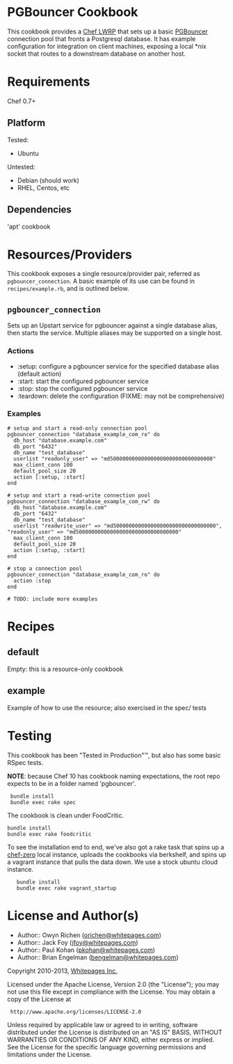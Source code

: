 PGBouncer Cookbook
==================

This cookbook provides a [Chef LWRP](http://docs.opscode.com/lwrp.html) that sets up 
a basic [PGBouncer](http://wiki.postgresql.org/wiki/PgBouncer) connection pool that 
fronts a Postgresql database.  It has example configuration for integration on client machines,
exposing a local *nix socket that routes to a downstream database on another host.

Requirements
============

Chef 0.7+

Platform
--------
Tested:
* Ubuntu

Untested:
* Debian (should work)
* RHEL, Centos, etc

Dependencies
---------

'apt' cookbook

Resources/Providers
===================

This cookbook exposes a single resource/provider pair, referred as `pgbouncer_connection`.  A basic 
example of its use can be found in `recipes/example.rb`, and is outlined below.

`pgbouncer_connection`
----------------------

Sets up an Upstart service for pgbouncer against a single database alias, then starts the service.
Multiple aliases may be supported on a single host.

### Actions
- :setup: configure a pgbouncer service for the specified database alias (default action)
- :start: start the configured pgbouncer service
- :stop: stop the configured pgbouncer service
- :teardown: delete the configuration (FIXME: may not be comprehensive)

### Examples
    # setup and start a read-only connection pool
    pgbouncer_connection "database_example_com_ro" do
      db_host "database.example.com"
      db_port "6432"
      db_name "test_database"
      userlist "readonly_user" => "md500000000000000000000000000000000"
      max_client_conn 100
      default_pool_size 20
      action [:setup, :start]
    end

    # setup and start a read-write connection pool
    pgbouncer_connection "database_example_com_rw" do
      db_host "database.example.com"
      db_port "6432"
      db_name "test_database"
      userlist "readwrite_user" => "md500000000000000000000000000000000", "readonly_user" => "md500000000000000000000000000000000"
      max_client_conn 100
      default_pool_size 20
      action [:setup, :start]
    end

    # stop a connection pool
    pgbouncer_connection "database_example_com_ro" do
      action :stop
    end

    # TODO: include more examples

Recipes
=======

default
-------

Empty: this is a resource-only cookbook

example
-------

Example of how to use the resource; also exercised in the spec/ tests

Testing
=======

This cookbook has been "Tested in Production"&trade;, but also has some basic RSpec tests.

**NOTE**: because Chef 10 has cookbook naming expectations, the root repo expects to be in a folder
named 'pgbouncer'.

     bundle install
     bundle exec rake spec

The cookbook is clean under FoodCritic.

	bundle install
	bundle exec rake foodcritic

To see the installation end to end, we've also got a rake task that spins up a [chef-zero](https://github.com/jkeiser/chef-zero)
local instance, uploads the cookbooks via berkshelf, and spins up a vagrant instance that pulls the data down.  We use a stock
ubuntu cloud instance.

       bundle install
       bundle exec rake vagrant_startup

License and Author(s)
=====================

- Author:: Owyn Richen (<orichen@whitepages.com>)
- Author:: Jack Foy (<jfoy@whitepages.com>)
- Author:: Paul Kohan (<pkohan@whitepages.com>)
- Author:: Brian Engelman (<bengelman@whitepages.com>)

Copyright 2010-2013, [Whitepages Inc.](http://www.whitepages.com/)

Licensed under the Apache License, Version 2.0 (the "License");
you may not use this file except in compliance with the License.
You may obtain a copy of the License at

     http://www.apache.org/licenses/LICENSE-2.0

Unless required by applicable law or agreed to in writing, software
distributed under the License is distributed on an "AS IS" BASIS,
WITHOUT WARRANTIES OR CONDITIONS OF ANY KIND, either express or implied.
See the License for the specific language governing permissions and
limitations under the License.
